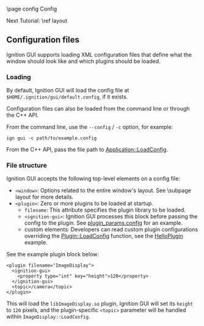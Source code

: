 \page config Config

Next Tutorial: \ref layout

## Configuration files

Ignition GUI supports loading XML configuration files that define what
the window should look like and which plugins should be loaded.

### Loading

By default, Ignition GUI will load the config file at
`$HOME/.ignition/gui/default.config`, if it exists.

Configuration files can also be loaded from the command line or through the
C++ API.

From the command line, use the `--config` / `-c` option, for example:

`ign gui -c path/to/example.config`

From the C++ API, pass the file path to
[Application::LoadConfig](https://ignitionrobotics.org/api/gui/3.0/classignition_1_1gui_1_1Application.html#a03c4c3a1b1e58cc4bff05658f21fff17).

### File structure

Ignition GUI accepts the following top-level elements on a config file:

* `<window>`: Options related to the entire window's layout.
  See \subpage layout for more details.
* `<plugin>`: Zero or more plugins to be loaded at startup.
    * `filename`: This attribute specifies the plugin library to be loaded.
    * `<ignition-gui>`: Ignition GUI processes this block before passing the
      config to the plugin. See
      [plugin_params.config](https://bitbucket.org/ignitionrobotics/ign-gui/src/ign-gui2/examples/config/plugin_params.config)
      for an example.
    * custom elements: Developers can read custom plugin configurations overriding the
      [Plugin::LoadConfig](https://ignitionrobotics.org/api/gui/3.0/classignition_1_1gui_1_1Plugin.html#a72064530af4cd247b994b905559fd4ee)
      function, see the
      [HelloPlugin](https://bitbucket.org/ignitionrobotics/ign-gui/src/ign-gui2/examples/plugin/hello_plugin/HelloPlugin.cc)
      example.

See the example plugin block below:

    <plugin filename="ImageDisplay">
      <ignition-gui>
        <property type="int" key="height">120</property>
      </ignition-gui>
      <topic>/camera</topic>
    </plugin>

This will load the `libImageDisplay.so` plugin, Ignition GUI will set its
`height` to `120` pixels, and the plugin-specific `<topic>` parameter will be
handled within `ImageDisplay::LoadConfig`.

